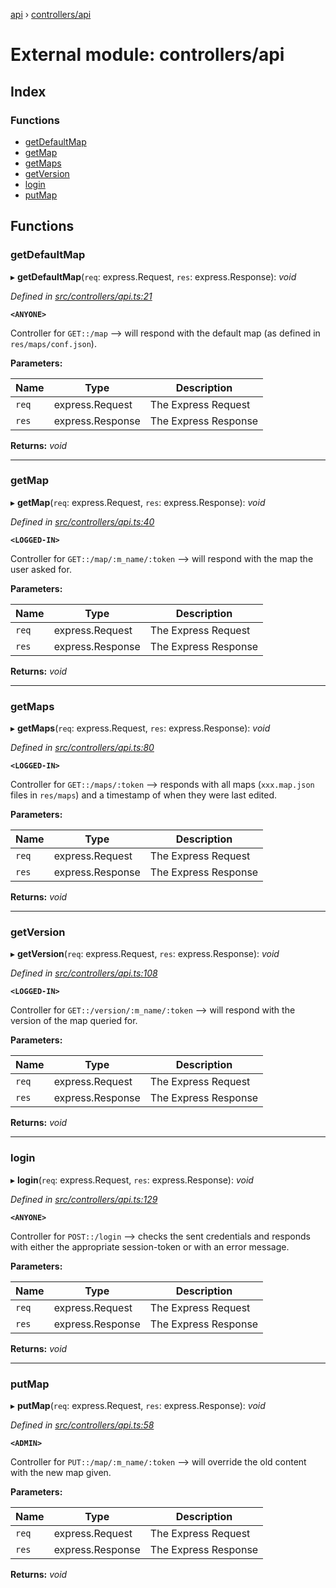 [api](../README.md) › [controllers/api](controllers_api.md)

# External module: controllers/api

## Index

### Functions

* [getDefaultMap](controllers_api.md#getdefaultmap)
* [getMap](controllers_api.md#getmap)
* [getMaps](controllers_api.md#getmaps)
* [getVersion](controllers_api.md#getversion)
* [login](controllers_api.md#login)
* [putMap](controllers_api.md#putmap)

## Functions

###  getDefaultMap

▸ **getDefaultMap**(`req`: express.Request, `res`: express.Response): *void*

*Defined in [src/controllers/api.ts:21](https://github.com/KainPlan/api/blob/3eeae78/src/controllers/api.ts#L21)*

**`<ANYONE>`**

Controller for `GET::/map` --> will respond with the default map (as defined in `res/maps/conf.json`).

**Parameters:**

Name | Type | Description |
------ | ------ | ------ |
`req` | express.Request | The Express Request |
`res` | express.Response | The Express Response  |

**Returns:** *void*

___

###  getMap

▸ **getMap**(`req`: express.Request, `res`: express.Response): *void*

*Defined in [src/controllers/api.ts:40](https://github.com/KainPlan/api/blob/3eeae78/src/controllers/api.ts#L40)*

**`<LOGGED-IN>`**

Controller for `GET::/map/:m_name/:token` --> will respond with the map the user asked for.

**Parameters:**

Name | Type | Description |
------ | ------ | ------ |
`req` | express.Request | The Express Request |
`res` | express.Response | The Express Response  |

**Returns:** *void*

___

###  getMaps

▸ **getMaps**(`req`: express.Request, `res`: express.Response): *void*

*Defined in [src/controllers/api.ts:80](https://github.com/KainPlan/api/blob/3eeae78/src/controllers/api.ts#L80)*

**`<LOGGED-IN>`**

Controller for `GET::/maps/:token` --> responds with all maps (`xxx.map.json` files in `res/maps`) and a timestamp of when they were last edited.

**Parameters:**

Name | Type | Description |
------ | ------ | ------ |
`req` | express.Request | The Express Request |
`res` | express.Response | The Express Response  |

**Returns:** *void*

___

###  getVersion

▸ **getVersion**(`req`: express.Request, `res`: express.Response): *void*

*Defined in [src/controllers/api.ts:108](https://github.com/KainPlan/api/blob/3eeae78/src/controllers/api.ts#L108)*

**`<LOGGED-IN>`**

Controller for `GET::/version/:m_name/:token` --> will respond with the version of the map queried for.

**Parameters:**

Name | Type | Description |
------ | ------ | ------ |
`req` | express.Request | The Express Request |
`res` | express.Response | The Express Response  |

**Returns:** *void*

___

###  login

▸ **login**(`req`: express.Request, `res`: express.Response): *void*

*Defined in [src/controllers/api.ts:129](https://github.com/KainPlan/api/blob/3eeae78/src/controllers/api.ts#L129)*

**`<ANYONE>`**

Controller for `POST::/login` --> checks the sent credentials and responds with either the appropriate session-token or with an error message.

**Parameters:**

Name | Type | Description |
------ | ------ | ------ |
`req` | express.Request | The Express Request |
`res` | express.Response | The Express Response  |

**Returns:** *void*

___

###  putMap

▸ **putMap**(`req`: express.Request, `res`: express.Response): *void*

*Defined in [src/controllers/api.ts:58](https://github.com/KainPlan/api/blob/3eeae78/src/controllers/api.ts#L58)*

**`<ADMIN>`**

Controller for `PUT::/map/:m_name/:token` --> will override the old content with the new map given.

**Parameters:**

Name | Type | Description |
------ | ------ | ------ |
`req` | express.Request | The Express Request |
`res` | express.Response | The Express Response  |

**Returns:** *void*
